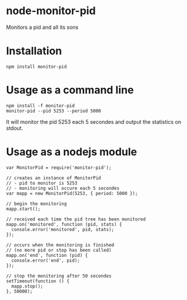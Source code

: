 node-monitor-pid
================

Monitors a pid and all its sons

Installation
================

```
npm install monitor-pid
```

Usage as a command line
=======================

```
npm install -f monitor-pid
monitor-pid --pid 5253 --period 5000
```

It will monitor the pid 5253 each 5 secondes and output the statistics on stdout.

Usage as a nodejs module
========================

```
var MonitorPid = require('monitor-pid');

// creates an instance of MonitorPid
// - pid to monitor is 5253
// - monitoring will occure each 5 secondes
var mapp = new MonitorPid(5253, { period: 5000 });

// begin the monitoring
mapp.start();

// received each time the pid tree has been monitored
mapp.on('monitored', function (pid, stats) {
  console.error('monitored', pid, stats);
});

// occurs when the monitoring is finished
// (no more pid or stop has been called)
mapp.on('end', function (pid) {
  console.error('end', pid);
});

// stop the monitoring after 50 secondes
setTimeout(function () {
  mapp.stop();
}, 50000);
```

